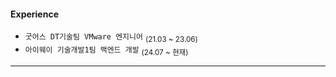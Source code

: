 <h4> Experience </h4>

- `굿어스 DT기술팀 VMware 엔지니어`  <sub>(21.03 ~ 23.06)</sub>
- `아이웨이 기술개발1팀 백엔드 개발` <sub>(24.07 ~ 현재)</sub>
<hr>
